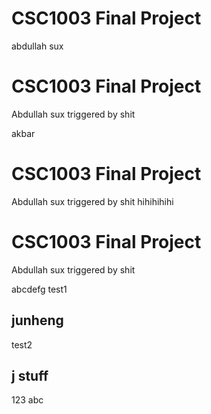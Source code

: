 # CSC1003 Final Project

abdullah sux

# CSC1003 Final Project
Abdullah sux
triggered by shit

akbar

# CSC1003 Final Project
Abdullah sux
triggered by shit
hihihihihi

# CSC1003 Final Project
Abdullah sux
triggered by shit

abcdefg
test1


## junheng

test2

## j stuff
123
abc


